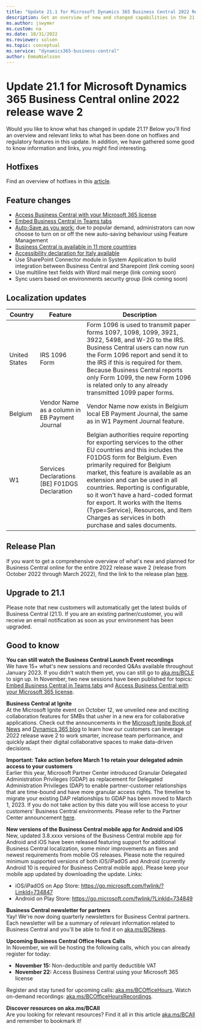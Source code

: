 ```yaml
---
title: "Update 21.1 for Microsoft Dynamics 365 Business Central 2022 Release Wave 2"
description: Get an overview of new and changed capabilities in the 21.1 update of Business Central online, which is part of 2022 release wave 2.
ms.author: jswymer
ms.custom: na
ms.date: 10/31/2022
ms.reviewer: solsen
ms.topic: conceptual
ms.service: "dynamics365-business-central"
author: EmmaNielsson
---
```


# Update 21.1 for Microsoft Dynamics 365 Business Central online 2022 release wave 2

Would you like to know what has changed in update 21.1? Below you'll find an overview and relevant links to what has been done on hotfixes and regulatory features in this update. In addition, we have gathered some good to know information and links, you might find interesting.

## Hotfixes

Find an overview of hotfixes in this [article](https://support.microsoft.com/topic/update-21-1-for-microsoft-dynamics-365-business-central-on-premises-2022-release-wave-2-application-build-21-1-48638-platform-build-21-0-48504-9c9a44f0-ae4f-4d98-82e3-a781399b3de2).

## Feature changes

- [Access Business Central with your Microsoft 365 license](/dynamics365-release-plan/2022wave2/smb/dynamics365-business-central/access-business-central-365-license)
-  [Embed Business Central in Teams tabs](/dynamics365-release-plan/2022wave2/smb/dynamics365-business-central/embed-business-central-teams-tabs)
- [Auto-Save as you work:](/dynamics365-release-plan/2022wave2/smb/dynamics365-business-central/auto-save-as-work) due to popular demand, administrators can now choose to turn on or off the new auto-saving behaviour using Feature Management
- [Business Central is available in 11 more countries](/dynamics365-release-plan/2022wave2/smb/dynamics365-business-central/planned-features#country-and-regional)
- [Accessibility declaration for Italy available](/dynamics365-release-plan/2022wave2/smb/dynamics365-business-central/accessibility-declaration-italy)
- Use SharePoint Connector module in System Application to build integration between Business Central and Sharepoint (link coming soon)
- Use multiline text fields with Word mail merge (link coming soon)
- Sync users based on environments security group (link coming soon)


## Localization updates

| Country| Feature  |Description|
|-------------|--------------|--------------|
|United States | IRS 1096 Form | Form 1096 is used to transmit paper forms 1097, 1098, 1099, 3921, 3922, 5498, and W-2G to the IRS. Business Central users can now run the Form 1096 report and send it to the IRS if this is required for them. Because Business Central reports only Form 1099, the new Form 1096 is related only to any already transmitted 1099 paper forms. |
| Belgium | Vendor Name as a column in EB Payment Journal | Vendor Name now exists in Belgium local EB Payment Journal, the same as in W1 Payment Journal feature.|
| W1 | Services Declarations [BE] F01DGS Declaration | Belgian authorities require reporting for exporting services to the other EU countries and this includes the F01DGS form for Belgium. Even primarily required for Belgium market, this feature is available as an extension and can be used in all countries. Reporting is configurable, so it won't have a hard-coded format for export. It works with the Items (Type=Service), Resources, and Item Charges as services in both purchase and sales documents.|




## Release Plan

If you want to get a comprehensive overview of what's new and planned for Business Central online for the entire 2022 release wave 2 (release from October 2022 through  March 2022), find the link to the release plan [here](/dynamics365-release-plan/2022wave2/smb/dynamics365-business-central/planned-features).

## Upgrade to 21.1

Please note that new customers will automatically get the latest builds of Business Central (21.1). If you are an existing partner/customer, you will receive an email notification as soon as your environment has been upgraded.

## Good to know

**You can still watch the Business Central Launch Event recordings**  
We have 15+ what's new sessions and recorded Q&As available throughout January 2023. If you didn't watch them yet, you can still go to [aka.ms/BCLE](https://aka.ms/BCLE) to sign up. In November, two new sessions have been published for topics: [Embed Business Central in Teams tabs](https://app.hopin.com/events/business-central-launch-event/expo-TeamsNew) and [Access Business Central with your Microsoft 365 license](https://app.hopin.com/events/business-central-launch-event/expo-M365License). 

**Business Central at Ignite**  
At the Microsoft Ignite event on October 12, we unveiled new and exciting collaboration features for SMBs that usher in a new era for collaborative applications. Check out the announcements in the [Microsoft Ignite Book of News](https://news.microsoft.com/ignite-2022-book-of-news/#a-312-microsoft-teams-customers-to-receive-access-to-business-central-data-at-no-extra-cost) and [Dynamics 365 blog](https://cloudblogs.microsoft.com/dynamics365/bdm/2022/10/12/live-from-microsoft-ignite-2022-introducing-new-ai-automation-and-collaboration-capabilities-for-dynamics-365/) to learn how our customers can leverage 2022 release wave 2 to work smarter, increase team performance, and quickly adapt their digital collaborative spaces to make data-driven decisions.

**Important: Take action before March 1 to retain your delegated admin access to your customers**  
Earlier this year, Microsoft Partner Center introduced Granular Delegated Administration Privileges (GDAP) as replacement for Delegated Administration Privileges (DAP) to enable partner-customer relationships that are time-bound and have more granular access rights. The timeline to migrate your existing DAP relationships to GDAP has been moved to March 1, 2023. If you do not take action by this date you will lose access to your customers' Business Central environments. Please refer to the Partner Center announcement [here](https://learn.microsoft.com/en-us/partner-center/announcements/2022-october#17).

**New versions of the Business Central mobile app for Android and iOS**  
New, updated 3.8.xxxx versions of the Business Central mobile app for Android and iOS have been released featuring support for additional Business Central localization, some minor improvements an fixes and newest requirements from mobile OS releases. Please note the required minimum supported versions of both iOS/iPadOS and Android (currently Android 10 is required for Business Central mobile app). Please keep your mobile app updated by downloading the update. Links: 
- iOS/iPadOS on App Store: https://go.microsoft.com/fwlink/?LinkId=734847
- Android on Play Store: https://go.microsoft.com/fwlink/?LinkId=734849



**Business Central newsletter for partners**  
Yay! We're now doing quarterly newsletters for Business Central partners. Each newsletter will be a summary of relevant information related to Business Central and you'll be able to find it on [aka.ms/BCNews](https://aka.ms/BCNews).

**Upcoming Business Central Office Hours Calls**  
In November, we will be hosting the following calls, which you can already register for today:

- **November 15:** Non-deductible and partly deductible VAT 
- **November 22:** Access Business Central using your Microsoft 365 license

Register and stay tuned for upcoming calls: [aka.ms/BCOfficeHours](https://aka.ms/BCOfficeHours). Watch on-demand recordings: [aka.ms/BCOfficeHoursRecordings](https://aka.ms/BCOfficeHoursRecordings). 

**Discover resources on aka.ms/BCAll**  
Are you looking for relevant resources? Find it all in this article [aka.ms/BCAll](https://aka.ms/BCAll) and remember to bookmark it!